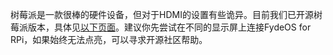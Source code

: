 ---
---
树莓派是一款很棒的硬件设备，但对于HDMI的设置有些诡异。目前我们已开源树莓派版本，具体见[以下页面](https://github.com/FydeOS)。建议你先尝试在不同的显示屏上连接FydeOS for RPi，如果始终无法点亮，可以寻求开源社区帮助。